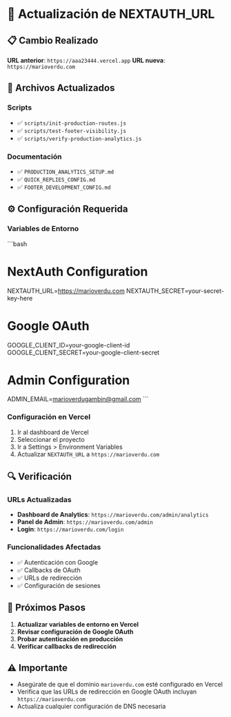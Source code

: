 # 🔄 Actualización de NEXTAUTH_URL

## 📋 Cambio Realizado

**URL anterior**: `https://aaa23444.vercel.app`
**URL nueva**: `https://marioverdu.com`

## 🔧 Archivos Actualizados

### Scripts
- ✅ `scripts/init-production-routes.js`
- ✅ `scripts/test-footer-visibility.js`
- ✅ `scripts/verify-production-analytics.js`

### Documentación
- ✅ `PRODUCTION_ANALYTICS_SETUP.md`
- ✅ `QUICK_REPLIES_CONFIG.md`
- ✅ `FOOTER_DEVELOPMENT_CONFIG.md`

## ⚙️ Configuración Requerida

### Variables de Entorno
\`\`\`bash
# NextAuth Configuration
NEXTAUTH_URL=https://marioverdu.com
NEXTAUTH_SECRET=your-secret-key-here

# Google OAuth
GOOGLE_CLIENT_ID=your-google-client-id
GOOGLE_CLIENT_SECRET=your-google-client-secret

# Admin Configuration
ADMIN_EMAIL=marioverdugambin@gmail.com
\`\`\`

### Configuración en Vercel
1. Ir al dashboard de Vercel
2. Seleccionar el proyecto
3. Ir a Settings > Environment Variables
4. Actualizar `NEXTAUTH_URL` a `https://marioverdu.com`

## 🔍 Verificación

### URLs Actualizadas
- **Dashboard de Analytics**: `https://marioverdu.com/admin/analytics`
- **Panel de Admin**: `https://marioverdu.com/admin`
- **Login**: `https://marioverdu.com/login`

### Funcionalidades Afectadas
- ✅ Autenticación con Google
- ✅ Callbacks de OAuth
- ✅ URLs de redirección
- ✅ Configuración de sesiones

## 🚀 Próximos Pasos

1. **Actualizar variables de entorno en Vercel**
2. **Revisar configuración de Google OAuth**
3. **Probar autenticación en producción**
4. **Verificar callbacks de redirección**

## ⚠️ Importante

- Asegúrate de que el dominio `marioverdu.com` esté configurado en Vercel
- Verifica que las URLs de redirección en Google OAuth incluyan `https://marioverdu.com`
- Actualiza cualquier configuración de DNS necesaria

